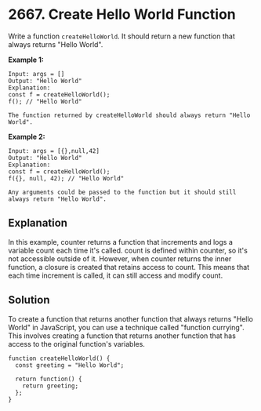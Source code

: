 # 2667. Create Hello World Function
Write a function ``createHelloWorld``. It should return a new function that always returns "Hello World".
 

**Example 1:**

```
Input: args = []
Output: "Hello World"
Explanation:
const f = createHelloWorld();
f(); // "Hello World"

The function returned by createHelloWorld should always return "Hello World".
```


**Example 2:**
```
Input: args = [{},null,42]
Output: "Hello World"
Explanation:
const f = createHelloWorld();
f({}, null, 42); // "Hello World"

Any arguments could be passed to the function but it should still always return "Hello World".
```

## Explanation
In this example, counter returns a function that increments and logs a variable count each time it's called. count is defined within counter, so it's not accessible outside of it. However, when counter returns the inner function, a closure is created that retains access to count. This means that each time increment is called, it can still access and modify count.

## Solution
To create a function that returns another function that always returns "Hello World" in JavaScript, you can use a technique called "function currying". This involves creating a function that returns another function that has access to the original function's variables.

```
function createHelloWorld() {
  const greeting = "Hello World";
  
  return function() {
    return greeting;
  };
}
```